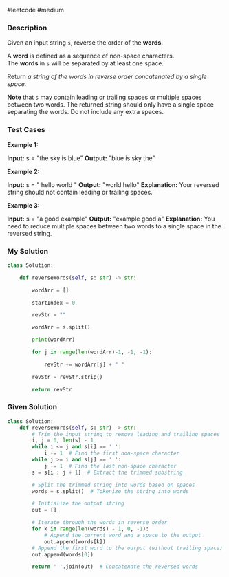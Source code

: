 #leetcode #medium

### Description
Given an input string `s`, reverse the order of the **words**.

A **word** is defined as a sequence of non-space characters. The **words** in `s` will be separated by at least one space.

Return _a string of the words in reverse order concatenated by a single space._

**Note** that `s` may contain leading or trailing spaces or multiple spaces between two words. The returned string should only have a single space separating the words. Do not include any extra spaces.

### Test Cases

**Example 1:**

**Input:** s = "the sky is blue"
**Output:** "blue is sky the"

**Example 2:**

**Input:** s = "  hello world  "
**Output:** "world hello"
**Explanation:** Your reversed string should not contain leading or trailing spaces.

**Example 3:**

**Input:** s = "a good   example"
**Output:** "example good a"
**Explanation:** You need to reduce multiple spaces between two words to a single space in the reversed string.

### My Solution
```python
class Solution:

    def reverseWords(self, s: str) -> str:

        wordArr = []

        startIndex = 0

        revStr = ""

        wordArr = s.split()

        print(wordArr)

        for j in range(len(wordArr)-1, -1, -1):

            revStr += wordArr[j] + " "

        revStr = revStr.strip()

        return revStr
```

### Given Solution
```python
class Solution:
    def reverseWords(self, s: str) -> str:
        # Trim the input string to remove leading and trailing spaces
        i, j = 0, len(s) - 1
        while i <= j and s[i] == ' ':
            i += 1  # Find the first non-space character
        while j >= i and s[j] == ' ':
            j -= 1  # Find the last non-space character
        s = s[i : j + 1]  # Extract the trimmed substring

        # Split the trimmed string into words based on spaces
        words = s.split()  # Tokenize the string into words

        # Initialize the output string
        out = []

        # Iterate through the words in reverse order
        for k in range(len(words) - 1, 0, -1):
            # Append the current word and a space to the output
            out.append(words[k])
        # Append the first word to the output (without trailing space)
        out.append(words[0])

        return ' '.join(out)  # Concatenate the reversed words
```
